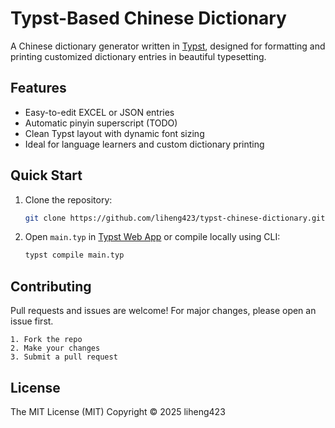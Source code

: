 
# Typst-Based Chinese Dictionary

A Chinese dictionary generator written in [Typst](https://typst.app), designed for formatting and printing customized dictionary entries in beautiful typesetting.

## Features

- Easy-to-edit EXCEL or JSON entries
- Automatic pinyin superscript (TODO)
- Clean Typst layout with dynamic font sizing
- Ideal for language learners and custom dictionary printing

## Quick Start

1. Clone the repository:
   ```bash
   git clone https://github.com/liheng423/typst-chinese-dictionary.git
   ```
2. Open `main.typ` in [Typst Web App](https://typst.app/) or compile locally using CLI:
   ```bash
   typst compile main.typ
   ```

## Contributing

Pull requests and issues are welcome! For major changes, please open an issue first.

```text
1. Fork the repo  
2. Make your changes  
3. Submit a pull request
```

## License

The MIT License (MIT)
Copyright © 2025 liheng423
